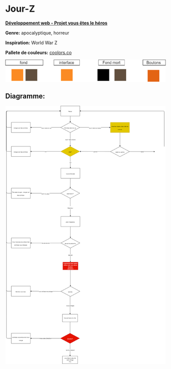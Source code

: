 # Jour-Z
**[Développement web - Projet vous êtes le héros](https://smnarnold.com/projets/vous-etes-le-heros/repo-github)**

**Genre:** apocalyptique, horreur

**Inspiration:** World War Z

**Pallete de couleurs:** [coolors.co](https://coolors.co/fb8b24-e36414-614f3e-000000)

![image de la pallete de couleurs](assets/images/github_couleurs.drawio.png)

## Diagramme:
![image plans du site](assets/images/github_chemins.drawio.png)

